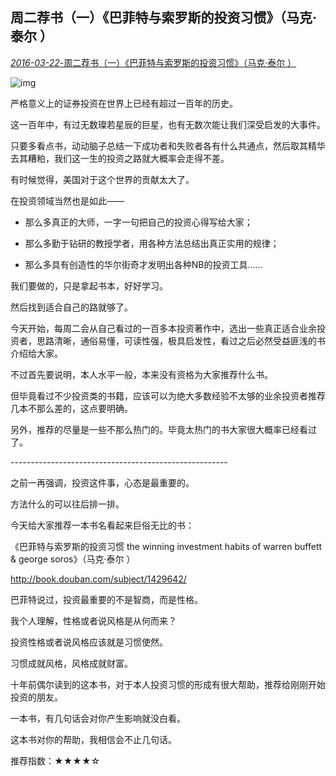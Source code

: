 ## 周二荐书（一）《巴菲特与索罗斯的投资习惯》（马克·泰尔 ）

[ *2016-03-22*-周二荐书（一）《巴菲特与索罗斯的投资习惯》（马克·泰尔 ）](https://mp.weixin.qq.com/s/RBwWauZqzHkwYDlrMDJ1Qw)





![img](http://mmbiz.qpic.cn/mmbiz/SEPick5M9xjNbGcUwJGmgv6ibGQLVjxLV8Bclms3xnicEBz88fuiaFmicU26ZnfhvdmfECMOssHtAbMLU1QbVHsmLhg/640?wx_fmt=jpeg&tp=webp&wxfrom=5)



严格意义上的证券投资在世界上已经有超过一百年的历史。

这一百年中，有过无数璨若星辰的巨星，也有无数次能让我们深受启发的大事件。

只要多看点书，动动脑子总结一下成功者和失败者各有什么共通点，然后取其精华去其糟粕，我们这一生的投资之路就大概率会走得不差。



有时候觉得，美国对于这个世界的贡献太大了。

在投资领域当然也是如此——

- 那么多真正的大师，一字一句把自己的投资心得写给大家；

- 那么多勤于钻研的教授学者，用各种方法总结出真正实用的规律；
- 那么多具有创造性的华尔街奇才发明出各种NB的投资工具……



我们要做的，只是拿起书本，好好学习。

然后找到适合自己的路就够了。



今天开始，每周二会从自己看过的一百多本投资著作中，选出一些真正适合业余投资者，思路清晰，通俗易懂，可读性强，极具启发性，看过之后必然受益匪浅的书介绍给大家。

不过首先要说明，本人水平一般，本来没有资格为大家推荐什么书。

但毕竟看过不少投资类的书籍，应该可以为绝大多数经验不太够的业余投资者推荐几本不那么差的，这点要明确。

另外，推荐的尽量是一些不那么热门的。毕竟太热门的书大家很大概率已经看过了。

\------------------------------------------------------

之前一再强调，投资这件事，心态是最重要的。

方法什么的可以往后排一排。

今天给大家推荐一本书名看起来巨俗无比的书：

《巴菲特与索罗斯的投资习惯 the winning investment habits of warren buffett & george soros》（马克·泰尔 ）

http://book.douban.com/subject/1429642/



巴菲特说过，投资最重要的不是智商，而是性格。

我个人理解，性格或者说风格是从何而来？

投资性格或者说风格应该就是习惯使然。

习惯成就风格，风格成就财富。

十年前偶尔读到的这本书，对于本人投资习惯的形成有很大帮助，推荐给刚刚开始投资的朋友。

一本书，有几句话会对你产生影响就没白看。

这本书对你的帮助，我相信会不止几句话。

推荐指数：★★★★☆